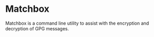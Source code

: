 # Matchbox
Matchbox is a command line utility to assist with the encryption and decryption of GPG messages.
